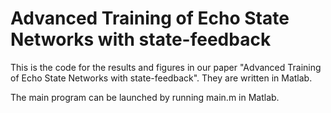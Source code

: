# Advanced Training of Echo State Networks with state-feedback

This is the code for the results and figures in our paper "Advanced Training of Echo State Networks with state-feedback". They are written in Matlab.

The main program can be launched by running main.m in Matlab. 
